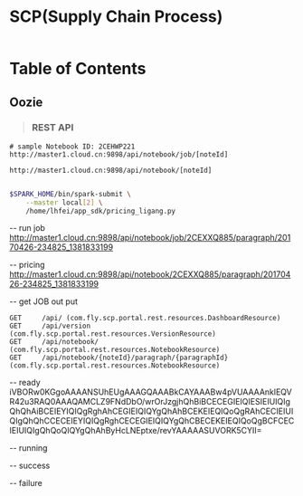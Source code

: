 
SCP(Supply Chain Process)
=========================

```
```

# Table of Contents

## Oozie

>### REST API

```
# sample Notebook ID: 2CEHWP221
http://master1.cloud.cn:9898/api/notebook/job/[noteId]

http://master1.cloud.cn:9898/api/notebook/[noteId]
```


```sh

$SPARK_HOME/bin/spark-submit \
    --master local[2] \
    /home/lhfei/app_sdk/pricing_ligang.py

```

-- run job
    http://master1.cloud.cn:9898/api/notebook/job/2CEXXQ885/paragraph/20170426-234825_1381833199


-- pricing
http://master1.cloud.cn:9898/api/notebook/2CEXXQ885/paragraph/20170426-234825_1381833199


-- get JOB out put


```API
GET     /api/ (com.fly.scp.portal.rest.resources.DashboardResource)
GET     /api/version (com.fly.scp.portal.rest.resources.VersionResource)
GET     /api/notebook/ (com.fly.scp.portal.rest.resources.NotebookResource)
GET     /api/notebook/{noteId}/paragraph/{paragraphId} (com.fly.scp.portal.rest.resources.NotebookResource)

```


-- ready
iVBORw0KGgoAAAANSUhEUgAAAGQAAABkCAYAAABw4pVUAAAAnklEQVR42u3RAQ0AAAQAMCLZ9FNdDbO/wrOrJzgjhQhBiBCECEGIEIQIESIEIUIQIgQhQhAiBCEIEYIQIQgRghAhCEGIEIQIQYgQhAhBCEKEIEQIQoQgRAhCECIEIUIQIgQhQhCCECEIEYIQIQgRghCECEGIEIQIQYgQhCBECEKEIEQIQoQgBCFCECIEIUIQIgQhQoQIQYgQhAhByHcLNEptxe/revYAAAAASUVORK5CYII=

-- running

-- success

-- failure
